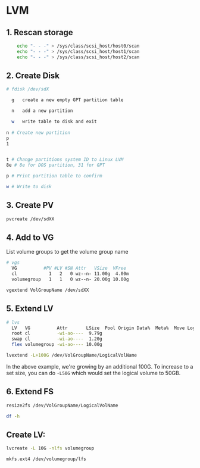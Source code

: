 # LVM

## 1. Rescan storage

```bash
    echo "- - -" > /sys/class/scsi_host/host0/scan
    echo "- - -" > /sys/class/scsi_host/host1/scan
    echo "- - -" > /sys/class/scsi_host/host2/scan
```

## 2. Create Disk

```bash
# fdisk /dev/sdX

  g   create a new empty GPT partition table

  n   add a new partition

  w   write table to disk and exit
  
n # Create new partition
p
1


t # Change partitions system ID to Linux LVM
8e # 8e for DOS partition, 31 for GPT

p # Print partition table to confirm

w # Write to disk
```

## 3. Create PV


```bash
pvcreate /dev/sdXX
```

## 4. Add to VG

List volume groups to get the volume group name

```bash
# vgs
  VG          #PV #LV #SN Attr   VSize  VFree
  cl            1   2   0 wz--n- 11.00g  4.00m
  volumegroup   1   1   0 wz--n- 20.00g 10.00g
```


```bash
vgextend VolGroupName /dev/sdXX
```

## 5. Extend LV

```bash
# lvs
  LV   VG          Attr       LSize  Pool Origin Data%  Meta%  Move Log Cpy%Sync Convert
  root cl          -wi-ao----  9.79g
  swap cl          -wi-ao----  1.20g
  flex volumegroup -wi-ao---- 10.00g
```

```bash
lvextend -L+100G /dev/VolGroupName/LogicalVolName
```

In the above example, we're growing by an additional 100G. To increase to a set size, you can do `-L50G` which would set the logical volume to 50GB.

## 6. Extend FS

```bash
resize2fs /dev/VolGroupName/LogicalVolName
```

```bash
df -h
```

## Create LV:

```bash
lvcreate -L 10G -nlfs volumegroup

mkfs.ext4 /dev/volumegroup/lfs
```

